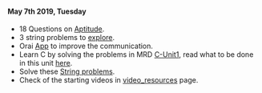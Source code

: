 #### May 7th 2019, Tuesday
+ 18 Questions on [Aptitude](http://placement.freshersworld.com/quantitative-aptitude-questions-and-answers/number-system/33111852).
+ 3 string problems to [explore](https://github.com/rohinibarla/dev/blob/master/explore_strings.md).
+ Orai [App](https://www.orai.com) to improve the communication.
+ Learn C by solving the problems in MRD [C-Unit1](https://github.com/mission-rnd/c-unit1), read what to be done in this unit [here](http://mission-rnd.github.io/C/units/C-Unit1.htm).
+ Solve these [String problems](https://repl.it/classroom/invite/9mkqjvS).
+ Check of the starting videos in [video_resources](https://github.com/rohinibarla/dev/blob/master/video_resources.md) page.

